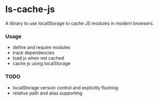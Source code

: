 ls-cache-js
===========

A library to use localStorage to cache JS modules in modern browsers.

### Usage

* define and require modules
* track dependencies
* load js when not cached
* cache js using localStorage

### TODO

* localStorage version control and explicitly flushing
* relative path and alias supporting
